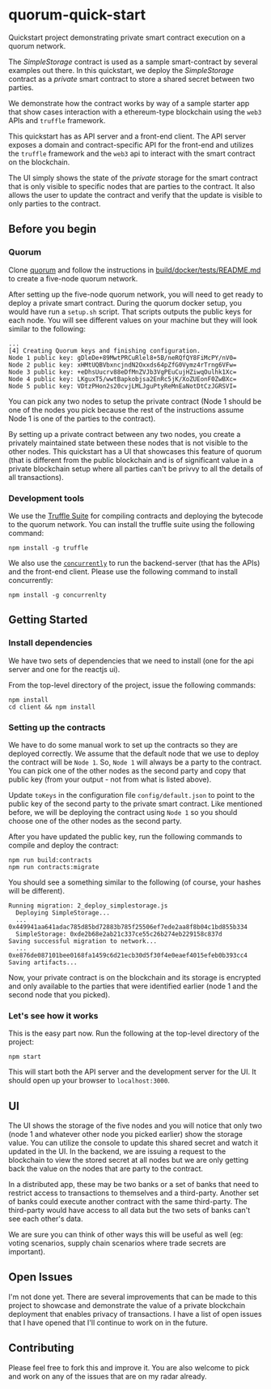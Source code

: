# quorum-quick-start
Quickstart project demonstrating private smart contract execution on a quorum network. 

The *SimpleStorage* contract is used as a sample smart-contract by several examples out there. In this quickstart, we deploy the *SimpleStorage* contract as a *private* smart contract to store a shared secret between two parties. 

We demonstrate how the contract works by way of a sample starter app that show cases interaction with a ethereum-type blockchain using the `web3` APIs and `truffle` framework.

This quickstart has as API server and a front-end client. The API server exposes a domain and contract-specific API for the front-end and utilizes the `truffle` framework and the `web3` api to interact with the smart contract on the blockchain. 

The UI simply shows the state of the *private* storage for the smart contract that is only visible to specific nodes that are parties to the contract. It also allows the user to update the contract and verify that the update is visible to only parties to the contract. 

## Before you begin

### Quorum
Clone [quorum](https://github.com/azeem-r00t/quorum) and follow the instructions in [build/docker/tests/README.md](https://github.com/azeem-r00t/quorum/tree/master/build/docker/tests/README.md) to create a five-node quorum network. 

After setting up the five-node quorum network, you will need to get ready to deploy a private smart contract. During the quorum docker setup, you would have run a `setup.sh` script. That scripts outputs the public keys for each node. You will see different values on your machine but they will look similar to the following: 

```
...
[4] Creating Quorum keys and finishing configuration.
Node 1 public key: gDleDe+89MwtPRCuRlel8+5B/neRQfQY8FiMcPY/nV0=
Node 2 public key: xHMtUQBVbxncjndN2Oxxds64pZfG0Vymz4rTrng6VFw=
Node 3 public key: +eDhsUucrv88eDfMnZVJb3VgPEuCujHZiwqOulhk1Xc=
Node 4 public key: LKguxT5/wwtBapkobjsa2EnRc5jK/XoZUEonF0ZwBXc=
Node 5 public key: VDtzPHon2s20cvjLMLJguPtyReMnEaNotDtCzJGRSVI=
```

You can pick any two nodes to setup the private contract (Node 1 should be one of the nodes you pick because the rest of the instructions assume Node 1 is one of the parties to the contract). 

By setting up a private contract between any two nodes, you create a privately maintained state between these nodes that is not visible to the other nodes. This quickstart has a UI that showcases this feature of quorum (that is different from the public blockchain and is of significant value in a private blockchain setup where all parties can't be privvy to all the details of all transactions). 

### Development tools
We use the [Truffle Suite](http://truffleframework.com/) for compiling contracts and deploying the bytecode to the quorum network. You can install the truffle suite using the following command: 

```npm install -g truffle```

We also use the [`concurrently`]() to run the backend-server (that has the APIs) and the front-end client. Please use the following command to install concurrently: 

```npm install -g concurrenlty```

## Getting Started 

### Install dependencies 
We have two sets of dependencies that we need to install (one for the api server and one for the reactjs ui).

From the top-level directory of the project, issue the following commands: 

```
npm install
cd client && npm install
```

### Setting up the contracts
We have to do some manual work to set up the contracts so they are deployed correctly. We assume that the default node that we use to deploy the contract will be `Node 1`. So, `Node 1` will always be a party to the contract. You can pick one of the other nodes as the second party and copy that public key (from your output - not from what is listed above). 

Update `toKeys` in the configuration file `config/default.json` to point to the public key of the second party to the private smart contract. Like mentioned before, we will be deploying the contract using ``Node 1`` so you should choose one of the other nodes as the second party. 

After you have updated the public key, run the following commands to compile and deploy the contract: 

```
npm run build:contracts
npm run contracts:migrate
```

You should see a something similar to the following (of course, your hashes will be different). 

```
Running migration: 2_deploy_simplestorage.js
  Deploying SimpleStorage...
  ... 0x449941aa641adac785d85bd72883b785f25506ef7ede2aa8f8b04c1bd855b334
  SimpleStorage: 0xde2b68e2ab21c337ce55c26b274eb229158c837d
Saving successful migration to network...
  ... 0xe876de087101bee0168fa1459c6d21ecb30d5f30f4e0eaef4015efeb0b393cc4
Saving artifacts...
```

Now, your private contract is on the blockchain and its storage is encrypted and only available to the parties that were identified earlier (node 1 and the second node that you picked). 

### Let's see how it works

This is the easy part now. Run the following at the top-level directory of the project: 

```npm start```

This will start both the API server and the development server for the UI. It should open up your browser to ```localhost:3000```. 

## UI 

The UI shows the storage of the five nodes and you will notice that only two (node 1 and whatever other node you picked earlier) show the storage value. You can utilize the console to update this shared secret and watch it updated in the UI. In the backend, we are issuing a request to the blockchain to view the stored secret at all nodes but we are only getting back the value on the nodes that are party to the contract. 

In a distributed app, these may be two banks or a set of banks that need to restrict access to transactions to themselves and a third-party. Another set of banks could execute another contract with the same third-party. The third-party would have access to all data but the two sets of banks can't see each other's data. 

We are sure you can think of other ways this will be useful as well (eg: voting scenarios, supply chain scenarios where trade secrets are important). 

## Open Issues

I'm not done yet. There are several improvements that can be made to this project to showcase and demonstrate the value of a private blockchain deployment that enables privacy of transactions. I have a list of open issues that I have opened that I'll continue to work on in the future. 

## Contributing 

Please feel free to fork this and improve it. You are also welcome to pick and work on any of the issues that are on my radar already.  
